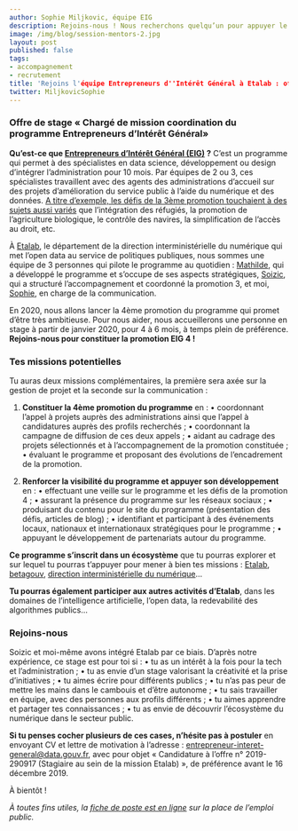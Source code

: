 ```yaml
---
author: Sophie Miljkovic, équipe EIG
description: Rejoins-nous ! Nous recherchons quelqu’un pour appuyer le pilotage du programme Entrepreneurs d’Intérêt Général, pour un stage à temps plein de 4 à 6 mois à partir de janvier 2020.
image: /img/blog/session-mentors-2.jpg
layout: post
published: false
tags:
- accompagnement
- recrutement
title: 'Rejoins l'équipe Entrepreneurs d''Intérêt Général à Etalab : offre de stage « Chargé de mission programme EIG »'
twitter: MiljkovicSophie
---
```


### Offre de stage « Chargé de mission coordination du programme Entrepreneurs d’Intérêt Général» 

**Qu’est-ce que [Entrepreneurs d’Intérêt Général (EIG)](https://entrepreneur-interet-general.etalab.gouv.fr/presentation.html) ?** C’est un programme qui permet à des spécialistes en data science, développement ou design d’intégrer l’administration pour 10 mois. Par équipes de 2 ou 3, ces spécialistes travaillent avec des agents des administrations d’accueil sur des projets d’amélioration du service public à l’aide du numérique et des données. [A titre d’exemple, les défis de la 3ème promotion touchaient à des sujets aussi variés](https://entrepreneur-interet-general.etalab.gouv.fr/defis.html) que l’intégration des réfugiés, la promotion de l’agriculture biologique, le contrôle des navires, la simplification de l’accès au droit, etc. 

À [Etalab](https://etalab.gouv.fr/), le département de la direction interministérielle du numérique qui met l’open data au service de politiques publiques, nous sommes une équipe de 3 personnes qui pilote le programme au quotidien : [Mathilde](https://entrepreneur-interet-general.etalab.gouv.fr/communaute/2018/mathilde-bras.html), qui a développé le programme et s’occupe de ses aspects stratégiques, [Soizic](https://entrepreneur-interet-general.etalab.gouv.fr/communaute/2018/soizic-penicaud.html), qui a structuré l’accompagnement et coordonné la promotion 3, et moi, [Sophie](https://entrepreneur-interet-general.etalab.gouv.fr/communaute/2018/sophie-miljkovic.html), en charge de la communication. 

En 2020, nous allons lancer la 4ème promotion du programme qui promet d’être très ambitieuse. Pour nous aider, nous accueillerons une personne en stage à partir de janvier 2020, pour 4 à 6 mois, à temps plein de préférence. 
**Rejoins-nous pour constituer la promotion EIG 4 !**

### Tes missions potentielles	

Tu auras deux missions complémentaires, la première sera axée sur la gestion de projet et la seconde sur la communication : 

1.	**Constituer la 4ème promotion du programme** en : 
•	coordonnant l’appel à projets auprès des administrations ainsi que l’appel à candidatures auprès des profils recherchés ;
•	coordonnant la campagne de diffusion de ces deux appels ;
•	aidant au cadrage des projets sélectionnés et à l’accompagnement de la promotion constituée ;
•	évaluant le programme et proposant des évolutions de l’encadrement de la promotion.

2.	**Renforcer la visibilité du programme et appuyer son développement** en : 
•	effectuant une veille sur le programme et les défis de la promotion 4 ;
•	assurant la présence du programme sur les réseaux sociaux ;
•	produisant du contenu pour le site du programme (présentation des défis, articles de blog) ;
•	identifiant et participant à des événements locaux, nationaux et internationaux stratégiques pour le programme ;
•	appuyant le développement de partenariats autour du programme.

**Ce programme s’inscrit dans un écosystème** que tu pourras explorer et sur lequel tu pourras t’appuyer pour mener à bien tes missions : [Etalab](https://www.etalab.gouv.fr/), [betagouv](https://beta.gouv.fr/), [direction interministérielle du numérique](https://www.numerique.gouv.fr/)…

**Tu pourras également participer aux autres activités d’Etalab**, dans les domaines de l’intelligence artificielle, l’open data, la redevabilité des algorithmes publics…

### Rejoins-nous

Soizic et moi-même avons intégré Etalab par ce biais. D’après notre expérience, ce stage est pour toi si :
•	tu as un intérêt à la fois pour la tech et l’administration ;
•	tu as envie d’un stage valorisant la créativité et la prise d’initiatives ;
•	tu aimes écrire pour différents publics ;
•	tu n’as pas peur de mettre les mains dans le cambouis et d’être autonome ;
•	tu sais travailler en équipe, avec des personnes aux profils différents ;
•	tu aimes apprendre et partager tes connaissances ;
•	tu as envie de découvrir l’écosystème du numérique dans le secteur public.

**Si tu penses cocher plusieurs de ces cases, n’hésite pas à postuler** en envoyant CV et lettre de motivation à l’adresse : entrepreneur-interet-general@data.gouv.fr, avec pour objet « Candidature à l’offre n° 2019-290917 (Stagiaire au sein de la mission Etalab) », de préférence avant le 16 décembre 2019.

À bientôt !

_À toutes fins utiles, la [fiche de poste est en ligne](https://www.place-emploi-public.gouv.fr/offre-emploi/stagiaire--chargee-de-mission-programme-entrepreneurs-d-interet-general--reference-2019-290917) sur la place de l’emploi public._


